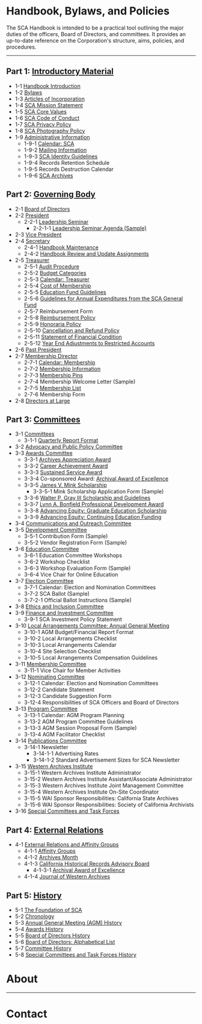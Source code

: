 # Handbook, Bylaws, and Policies

The SCA Handbook is intended to be a practical tool outlining the major duties of the officers, Board of Directors, and committees. It provides an up-to-date reference on the Corporation's structure, aims, policies, and procedures.

***

## Part 1: [Introductory Material](/sca-handbook/01_introductory_material/index.html)
- 1-1     [Handbook Introduction](/sca-handbook/01_introductory_material/01-01_handbook-introduction.html)
- 1-2     [Bylaws](/sca-handbook/01_introductory_material/01-02_bylaws.html)
- 1-3     [Articles of Incorporation](/sca-handbook/01_introductory_material/01-03_articles-of-incorporation.html)
- 1-4     [SCA Mission Statement](/sca-handbook/01_introductory_material/01-04_sca-mission-statement.html)
- 1-5     [SCA Core Values](/sca-handbook/01_introductory_material/01-05_sca-core-values.html)
- 1-6     [SCA Code of Conduct](/sca-handbook/01_introductory_material/01-06_sca-code-of-conduct.html)
- 1-7     [SCA Privacy Policy](/sca-handbook/01_introductory_material/01-07_sca-privacy-policy.html)
- 1-8     [SCA Photography Policy](/sca-handbook/01_introductory_material/01-08_sca-photography-policy.html)
- 1-9     [Administrative Information](/sca-handbook/01_introductory_material/01-09_administrative-information.html)
  - 1-9-1     [Calendar: SCA](/sca-handbook/01_introductory_material/01-09-01_calendar-sca.html)
  - 1-9-2     [Mailing Information](/sca-handbook/01_introductory_material/01-09-02_mailing-information.html)
  - 1-9-3     [SCA Identity Guidelines](/sca-handbook/01_introductory_material/01-09-03_identity-guidelines.html)
  - 1-9-4     Records Retention Schedule
  - 1-9-5     Records Destruction Calendar
  - 1-9-6     [SCA Archives](/sca-handbook/01_introductory_material/01-09-06_sca-archives.html)

## Part 2: [Governing Body ](/sca-handbook/02_governing_body/)
- 2-1     [Board of Directors](/sca-handbook/02_governing_body/02-01_board-of-directors.html)
- 2-2     [President](/sca-handbook/02_governing_body/02-02_president.html)
  - 2-2-1     [Leadership Seminar](/sca-handbook/02_governing_body/02-02-01_leadership-seminar.html)
    - 2-2-1-1     [Leadership Seminar Agenda (Sample)](/sca-handbook/02_governing_body/02-02-01-01_leadership-seminar-agenda-sample.html)
- 2-3     [Vice President](/sca-handbook/02_governing_body/02-03_vice-president.html)
- 2-4     [Secretary](/sca-handbook/02_governing_body/02-04_secretary.html)
  - 2-4-1     [Handbook Maintenance](/sca-handbook/02_governing_body/02-04-01_handbook-maintenance.html)
  - 2-4-2     [Handbook Review and Update Assignments](/sca-handbook/02_governing_body/02-04-02_handbook-review.html)
- 2-5     [Treasurer](/sca-handbook/02_governing_body/02-05_treasurer.html)
  - 2-5-1     [Audit Procedure](/sca-handbook/02_governing_body/02-05-01_audit-procedure.html)
  - 2-5-2     [Budget Categories](/sca-handbook/02_governing_body/02-05-02_budget-categories.html)
  - 2-5-3     [Calendar: Treasurer](/sca-handbook/02_governing_body/02-05-03_calendar-treasurer.html)
  - 2-5-4     [Cost of Membership](/sca-handbook/02_governing_body/02-05-04_cost-of-membership.html)
  - 2-5-5     [Education Fund  Guidelines](/sca-handbook/02_governing_body/02-05-05_education-fund-guidelines.html)
  - 2-5-6     [Guidelines for Annual Expenditures from the SCA General Fund](/sca-handbook/02_governing_body/02-05-06_annual-expenditures-guidelines.html)
  - 2-5-7     Reimbursement Form
  - 2-5-8     [Reimbursement Policy](/sca-handbook/02_governing_body/02-05-08_reimbursement-policy.html)
  - 2-5-9     [Honoraria Policy](/sca-handbook/02_governing_body/02-05-09_honoraria-policy.html)
  - 2-5-10   [Cancellation and Refund Policy](/sca-handbook/02_governing_body/02-05-10_cancellation-and-refund-policy.html)
  - 2-5-11   [Statement of Financial Condition](/sca-handbook/02_governing_body/02-05-11_statement-of-financial-condition.html)
  - 2-5-12   [Year End Adjustments to Restricted Accounts](/sca-handbook/02_governing_body/02-05-12_year-end-adjustments.html)
- 2-6     [Past President](/sca-handbook/02_governing_body/02-06_past-president.html)
- 2-7     [Membership Director](/sca-handbook/02_governing_body/02-07_membership-director.html)
  - 2-7-1     [Calendar: Membership](/sca-handbook/02_governing_body/02-07-02_calendar-membership.html)
  - 2-7-2     [Membership Information](/sca-handbook/02_governing_body/02-07-02_membership-information.html)
  - 2-7-3     [Membership Pins](/sca-handbook/02_governing_body/02-07-03_membership-pins.html)
  - 2-7-4     Membership Welcome Letter (Sample)
  - 2-7-5     [Membership List](/sca-handbook/02_governing_body/02-07-05_membership-list.html)
  - 2-7-6     Membership Form
- 2-8     [Directors at Large](/sca-handbook/02_governing_body/02-08_directors-at-large.html)

## Part 3: [Committees](/sca-handbook/03_committees/)
- 3-1     [Committees](/sca-handbook/03_committees/03-01_committees.html)
  - 3-1-1     [Quarterly Report Format](/sca-handbook/03_committees/03-01-01_quarterly-report-format.html)
- 3-2     [Advocacy and Public Policy Committee](/sca-handbook/03_committees/03-02_advocacy-and-public-policy.html)
- 3-3     [Awards Committee](/sca-handbook/03_committees/03-03_awards.html)
  - 3-3-1     [Archives Appreciation Award](/sca-handbook/03_committees/03-03-01_archives-appreciation.html)
  - 3-3-2     [Career Achievement Award](/sca-handbook/03_committees/03-03-02_career-achievement.html)
  - 3-3-3     [Sustained Service Award](/sca-handbook/03_committees/03-03-03_sustained-service.html)
  - 3-3-4     Co-sponsored Award:  [Archival Award of Excellence](/sca-handbook/03_committees/03-03-04_archival-award-of-excellence.html)
  - 3-3-5     [James V. Mink Scholarship](/sca-handbook/03_committees/03-03-05_mink-scholarship.html)
    - 3-3-5-1     Mink Scholarship Application Form (Sample)
  - 3-3-6     [Walter P. Gray III Scholarship and Guidelines](/sca-handbook/03_committees/03-03-06_gray-scholarship.html)
  - 3-3-7     [Lynn A. Bonfield Professional Development Award](/sca-handbook/03_committees/03-03-07_bonfield-award.html)
  - 3-3-8     [Advancing Equity: Graduate Education Scholarship](/sca-handbook/03_committees/03-03-08_ae-scholarship.html)
  - 3-3-9     [Advancing Equity: Continuing Education Funding](/sca-handbook/03_committees/03-03-09_ae-continuing-education.html)
- 3-4     [Communications and Outreach Committee](/sca-handbook/03_committees/03-04_communications-and-outreach.html)
- 3-5     [Development Committee](/sca-handbook/03_committees/03-05_development.html)
  - 3-5-1     Contribution Form (Sample)
  - 3-5-2     Vendor Registration Form (Sample)
- 3-6     [Education Committee](/sca-handbook/03_committees/03-06_education.html)
  - 3-6-1     Education Committee Workshops
  - 3-6-2     Workshop Checklist
  - 3-6-3     Workshop Evaluation Form (Sample)
  - 3-6-4     Vice Chair for Online Education
- 3-7     [Election Committee](/sca-handbook/03_committees/03-07_election.html)
  - 3-7-1     Calendar: Election and Nomination Committees
  - 3-7-2     SCA Ballot (Sample)
  - 3-7-2-1     Official Ballot Instructions (Sample)
- 3-8     [Ethics and Inclusion Committee](/sca-handbook/03_committees/03-08_ethics-and-inclusion.html)
- 3-9     [Finance and Investment Committee](/sca-handbook/03_committees/03-09_finance-and-investment.html)
  - 3-9-1     SCA Investment Policy Statement
- 3-10   [Local Arrangements Committee: Annual General Meeting](/sca-handbook/03_committees/03-10_local-arrangements.html)
  - 3-10-1   AGM Budget/Financial Report Format
  - 3-10-2   Local Arrangements Checklist
  - 3-10-3   Local Arrangements Calendar
  - 3-10-4   Site Selection Checklist
  - 3-10-5   Local Arrangements Compensation Guidelines
- 3-11   [Membership Committee](/sca-handbook/03_committees/03-11_membership.html)
  - 3-11-1   Vice Chair for Member Activities
- 3-12   [Nominating Committee](/sca-handbook/03_committees/03-12_nominating.html)
  - 3-12-1   Calendar: Election and Nomination Committees
  - 3-12-2   Candidate Statement
  - 3-12-3   Candidate Suggestion Form
  - 3-12-4   Responsibilities of SCA Officers and Board of Directors
- 3-13   [Program Committee](/sca-handbook/03_committees/03-13_program.html)
  - 3-13-1   Calendar: AGM Program Planning
  - 3-13-2   AGM Program Committee Guidelines
  - 3-13-3   AGM Session Proposal Form (Sample)
  - 3-13-4   AGM Facilitator Checklist
- 3-14   [Publications Committee](/sca-handbook/03_committees/03-14_publications.html)
  - 3-14-1   Newsletter
    - 3-14-1-1   Advertising Rates
    - 3-14-1-2   Standard Advertisement Sizes for SCA Newsletter
- 3-15   [Western Archives Institute](/sca-handbook/03_committees/03-14_western-archives-institute.html)
  - 3-15-1   Western Archives Institute Administrator
  - 3-15-2   Western Archives Institute Assistant/Associate Administrator
  - 3-15-3   Western Archives Institute Joint Management Committee
  - 3-15-4   Western Archives Institute On-Site Coordinator
  - 3-15-5   WAI Sponsor Responsibilities: California State Archives
  - 3-15-6   WAI Sponsor Responsibilities: Society of California Archivists
- 3-16   [Special Committees and Task Forces](/sca-handbook/03_committees/03-03_awards.html)

## Part 4: [External Relations](/sca-handbook/04_external_relations/)
- 4-1     [External Relations and Affinity Groups](/sca-handbook/04_external_relations/04-01_external-relations-and-affinity-groups.html)
  - 4-1-1     [Affinity Groups](/sca-handbook/04_external_relations/04-01-01_affinity-groups.html)
  - 4-1-2     [Archives Month](/sca-handbook/04_external_relations/04-01-02_archives-month.html)
  - 4-1-3     [California Historical Records Advisory Board](/sca-handbook/04_external_relations/04-01-03_chrab.html)
    - 4-1-3-1     [Archival Award of Excellence](/sca-handbook/04_external_relations/04-01-03-01_archival-award-of-excellence.html)
  - 4-1-4     [Journal of Western Archives](/sca-handbook/04_external_relations/04-01-04_journal-of-western-archives.html)

## Part 5: [History](/sca-handbook/05_history/)
- 5-1     [The Foundation of SCA](/sca-handbook/05_history/05-01_foundation-of-SCA.html)
- 5-2     [Chronology](/sca-handbook/05_history/05-02_chronology.html)
- 5-3     [Annual General Meeting (AGM) History](/sca-handbook/05_history/05-03_agm-history.html)
- 5-4     [Awards History](/sca-handbook/05_history/05-04_awards-history.html)
- 5-5     [Board of Directors History](/sca-handbook/05_history/05-05_board-history.html)
- 5-6     [Board of Directors: Alphabetical List](/sca-handbook/05_history/05-06_board-alphabetical.html)
- 5-7     [Committee History](/sca-handbook/05_history/05-07_committee-history.html)
- 5-8     [Special Committees and Task Forces History ](/sca-handbook/05_history/05-08_special-committees-task-force-history.html)

# About

***

# Contact
